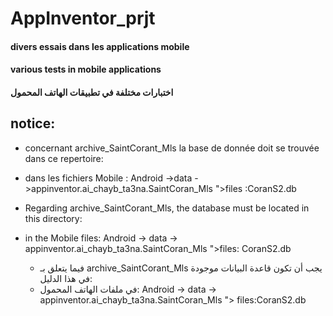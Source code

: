 # AppInventor_prjt
#### divers essais dans les applications mobile
#### various tests in mobile applications
#### اختبارات مختلفة في تطبيقات الهاتف المحمول

## notice:
  - concernant archive_SaintCorant_Mls la base de donnée doit se trouvée dans ce repertoire:
  - dans les fichiers Mobile : Android ->data ->appinventor.ai_chayb_ta3na.SaintCoran_Mls ">files :CoranS2.db

- Regarding archive_SaintCorant_Mls, the database must be located in this directory:
- in the Mobile files: Android -> data -> appinventor.ai_chayb_ta3na.SaintCoran_Mls ">files: CoranS2.db

  - فيما يتعلق بـ archive_SaintCorant_Mls يجب أن تكون قاعدة البيانات موجودة في هذا الدليل:
  - في ملفات الهاتف المحمول: Android -> data -> appinventor.ai_chayb_ta3na.SaintCoran_Mls "> files:CoranS2.db
